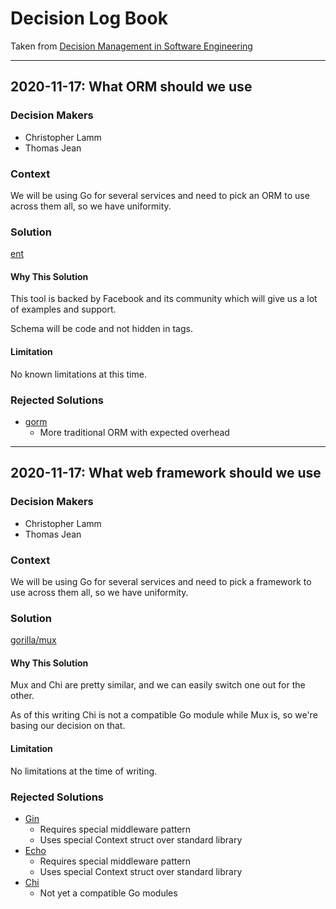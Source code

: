 # Decision Log Book

Taken from [Decision Management in Software Engineering](https://medium.com/swlh/decision-management-in-software-engineering-ca60f9d40e02)

---

## 2020-11-17: What ORM should we use

### Decision Makers

* Christopher Lamm
* Thomas Jean

### Context

We will be using Go for several services and need to pick an ORM to use across them all, so we have uniformity.

### Solution

[ent](https://github.com/facebook/ent)

#### Why This Solution

This tool is backed by Facebook and its community which will give us a lot of examples and support.

Schema will be code and not hidden in tags.

#### Limitation

No known limitations at this time.

### Rejected Solutions

* [gorm](https://gorm.io/)
    * More traditional ORM with expected overhead

---

## 2020-11-17: What web framework should we use

### Decision Makers

* Christopher Lamm
* Thomas Jean

### Context

We will be using Go for several services and need to pick a framework to use across them all, so we have uniformity.

### Solution

[gorilla/mux](https://github.com/gorilla/mux)

#### Why This Solution

Mux and Chi are pretty similar, and we can easily switch one out for the other.

As of this writing Chi is not a compatible Go module while Mux is, so we're basing our decision on that.

#### Limitation

No limitations at the time of writing.

### Rejected Solutions

* [Gin](https://github.com/gin-gonic/gin)
    * Requires special middleware pattern
    * Uses special Context struct over standard library
* [Echo](https://github.com/labstack/echo)
    * Requires special middleware pattern
    * Uses special Context struct over standard library
* [Chi](https://github.com/go-chi/chi)
    * Not yet a compatible Go modules
